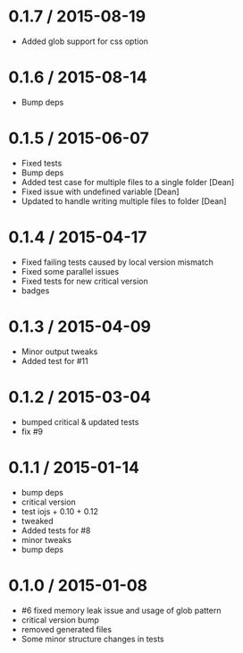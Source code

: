 
0.1.7 / 2015-08-19
==================

  * Added glob support for css option

0.1.6 / 2015-08-14
==================
  
  * Bump deps
  
0.1.5 / 2015-06-07
==================
  
  * Fixed tests
  * Bump deps
  * Added test case for multiple files to a single folder [Dean]
  * Fixed issue with undefined variable [Dean]
  * Updated to handle writing multiple files to folder [Dean]

0.1.4 / 2015-04-17
==================

  * Fixed failing tests caused by local version mismatch
  * Fixed some parallel issues
  * Fixed tests for new critical version
  * badges

0.1.3 / 2015-04-09
==================

  * Minor output tweaks
  * Added test for #11

0.1.2 / 2015-03-04
==================

  * bumped critical & updated tests
  * fix #9
  
0.1.1 / 2015-01-14
==================

  * bump deps
  * critical version
  * test iojs + 0.10 + 0.12
  * tweaked
  * Added tests for #8
  * minor tweaks
  * bump deps

0.1.0 / 2015-01-08
==================

  * #6 fixed memory leak issue and usage of glob pattern
  * critical version bump
  * removed generated files
  * Some minor structure changes in tests
